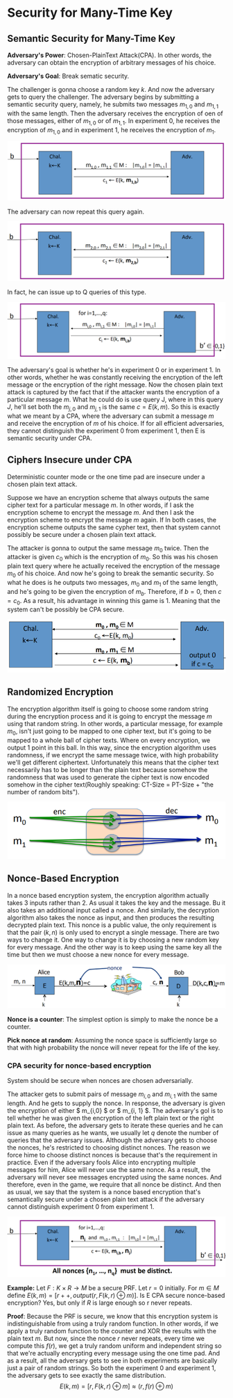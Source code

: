 # Security for Many-Time Key

## Semantic Security for Many-Time Key

**Adversary's Power**: Chosen-PlainText Attack(CPA). In other words, the adversary can obtain the encryption of arbitrary messages of his choice.

**Adversary's Goal**: Break sematic security.

The challenger is gonna choose a random key $k$. And now the adversary gets to query the challenger. The adversary begins by submitting a semantic security query, namely, he submits two messages $m_{1, 0}$ and $m_{1, 1}$ with the same length. Then the adversary receives the encryption of oen of those messages, either of $m_{1,0}$ or of $m_{1, 1}$. In experiment 0, he receives the encryption of $m_{1,0}$ and in experiment 1, he receives the encryption of $m_1$.

![1651999700466](../../img/1651999700466.png)

The adversary can now repeat this query again.

![1651999791703](../../img/1651999791703.png)

In fact, he can issue up to Q queries of this type.

![1651999858445](../../img/1651999858445.png)

The adversary's goal is whether he's in experiment 0 or in experiment 1. In other words, whether he was constantly receiving the encryption of the left message or the encryption of the right message. Now the chosen plain text attack is captured by the fact that if the attacker wants the encryption of a particular message $m$. What he could do is use query J, where in this query $J$, he'll set both the $m_{j, 0}$ and $m_{j, 1}$ is the same $c = E(k, m)$. So this is exactly what we meant by a CPA, where the adversary can submit a message $m$ and receive the encryption of $m$ of his choice. If for all efficient adversaries, they cannot distinguish the experiment 0 from experiment 1, then E is semantic security under CPA.

## Ciphers Insecure under CPA

Deterministic counter mode or the one time pad are insecure under a chosen plain text attack.

Suppose we have an encryption scheme that always outputs the same cipher text for a particular message $m$. In other words, if I ask the encryption scheme to encrypt the message $m$. And then I ask the encryption scheme to encrypt the message $m$ again. If In both cases, the encryption scheme outputs the same cypher text, then that system cannot possibly be secure under a chosen plain text attack.

The attacker is gonna to output the same message $m_0$ twice. Then the attacker is given $c_0$ which is the encryption of $m_0$. So this was his chosen plain text query where he actually received the encryption of the message $m_0$ of his choice. And now he's going to break the semantic security. So what he does is he outputs two messages, $m_0$ and $m_1$ of the same length, and he's going to be given the encryption of $m_b$. Therefore, if $b = 0$, then $c = c_0$. As a result, his advantage in winning this game is 1. Meaning that the system can't be possibly be CPA secure.

![1652007199103](../../img/1652007199103.png)

## Randomized Encryption

The encryption algorithm itself is going to choose some random string during the encryption process and it is going to encrypt the message $m$ using that random string. In other words, a particular message, for example $m_0$, isn't just going to be mapped to one cipher text, but it's going to be mapped to a whole ball of cipher texts. Where on every encryption, we output 1 point in this ball. In this way, since the encryption algorithm uses randomness, if we encrypt the same message twice, with high probability we'll get different ciphertext. Unfortunately this means that the cipher text necessarily has to be longer than the plain text because somehow the randomness that was used to generate the cipher text is now encoded somehow in the cipher text(Roughly speaking: CT-Size = PT-Size + "the number of random bits").

![1652007357118](../../img/1652007357118.png)

## Nonce-Based Encryption

In a nonce based encryption system, the encryption algorithm actually takes 3 inputs rather than 2. As usual it takes the key and the message. Bu it also takes an additional input called a nonce. And similarly, the decryption algorithm also takes the nonce as input, and then produces the resulting decrypted plain text. This nonce is a public value, the only requirement is that the pair $(k, n)$ is only used to encrypt a single message. There are two ways to change it. One way to change it is by choosing a new random key for every message. And the other way is to keep using the same key all the time but then we must choose a new nonce for every message.

![1652008710414](../../img/1652008710414.png)

**Nonce is a counter**: The simplest option is simply to make the nonce be a counter.

**Pick nonce at random**: Assuming the nonce space is sufficiently large so that with high probability the nonce will never repeat for the life of the key.

### CPA security for nonce-based encryption

System should be secure when nonces are chosen adversarially.

The attacker gets to submit pairs of message $m_{i, 0}$ and $m_{i, 1}$ with the same length. And he gets to supply the nonce. In response, the adversary is given the encryption of either $ m_{i,0} $  or $ m_{i, 1} $. The adversary's gol is to tell whether he was given the encryption of the left plain text or the right plain text. As before, the adversary gets to iterate these queries and he can issue as many queries as he wants, we usually let $q$ denote the number of queries that the adversary issues. Although the adversary gets to choose the nonces, he's restricted to choosing distinct nonces. The reason we force hime to choose distinct nonces is because that's the requirement in practice. Even if the adversary fools Alice into encrypting multiple messages for him, Alice will never use the same nonce. As a result, the adversary will never see messages encrypted using the same nonces. And therefore, even in the game, we require that all nonce be distinct. And then as usual, we say that the system is a nonce based encryption that's semantically secure under a chosen plain text attack if the adversary cannot distinguish experiment 0 from experiment 1.

![1652011029130](../../img/1652011029130.png)

**Example:** Let $F: K \times R \to M$ be a secure PRF. Let $r = 0$ initially. For $m \in M$ define $E(k, m) = [r++, output (r, F(k, r) \oplus m)]$. Is E CPA secure nonce-based encryption? Yes, but only if $R$ is large enough so r never repeats.

**Proof**: Because the PRF is secure, we know that this encryption system is indistinguishable from using a truly random function. In other words, if we apply a truly random function to the counter and XOR the results with the plain text $m$. But now, since the nonce $r$ never repeats, every time we compute this $f(r)$, we get a truly random uniform and independent string so that we're actually encrypting every message using the one time pad. And as a result, all the adversary gets to see in both experiments are basically just a pair of random strings. So both the experiment 0 and experiment 1, the adversary gets to see exactly the same distribution. 
$$
E(k, m) = [r, F(k, r) \oplus m] \approx (r, f(r) \oplus m)
$$


